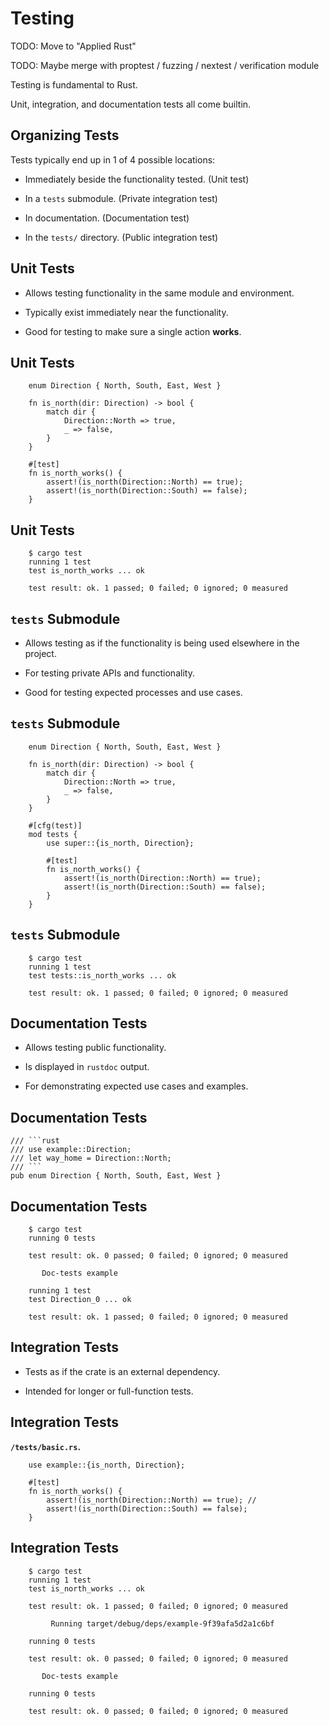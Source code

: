 # Testing

TODO: Move to "Applied Rust" 

TODO: Maybe merge with proptest / fuzzing / nextest / verification module

Testing is fundamental to Rust.

Unit, integration, and documentation tests all come builtin.

Organizing Tests
----

Tests typically end up in 1 of 4 possible locations:

-   Immediately beside the functionality tested. (Unit test)

-   In a `tests` submodule. (Private integration test)

-   In documentation. (Documentation test)

-   In the `tests/` directory. (Public integration test)

Unit Tests
----

-   Allows testing functionality in the same module and environment.

-   Typically exist immediately near the functionality.

-   Good for testing to make sure a single action **works**.

Unit Tests
----
```rust,editable
    enum Direction { North, South, East, West }

    fn is_north(dir: Direction) -> bool {
        match dir {
            Direction::North => true,
            _ => false,
        }
    }

    #[test]
    fn is_north_works() {
        assert!(is_north(Direction::North) == true);
        assert!(is_north(Direction::South) == false);
    }
```
Unit Tests
----

```console
    $ cargo test
    running 1 test
    test is_north_works ... ok

    test result: ok. 1 passed; 0 failed; 0 ignored; 0 measured
```

`tests` Submodule
----

-   Allows testing as if the functionality is being used elsewhere in
    the project.

-   For testing private APIs and functionality.

-   Good for testing expected processes and use cases.

`tests` Submodule
----

```rust,editable
    enum Direction { North, South, East, West }

    fn is_north(dir: Direction) -> bool {
        match dir {
            Direction::North => true,
            _ => false,
        }
    }

    #[cfg(test)]
    mod tests {
        use super::{is_north, Direction};

        #[test]
        fn is_north_works() {
            assert!(is_north(Direction::North) == true);
            assert!(is_north(Direction::South) == false);
        }
    }
```

`tests` Submodule
----
```console
    $ cargo test
    running 1 test
    test tests::is_north_works ... ok

    test result: ok. 1 passed; 0 failed; 0 ignored; 0 measured
```
Documentation Tests
----

-   Allows testing public functionality.

-   Is displayed in `rustdoc` output.

-   For demonstrating expected use cases and examples.

Documentation Tests
----
```rust,ignore,editable
/// ```rust
/// use example::Direction;
/// let way_home = Direction::North;
/// ```
pub enum Direction { North, South, East, West }
```

Documentation Tests
----

```console
    $ cargo test
    running 0 tests

    test result: ok. 0 passed; 0 failed; 0 ignored; 0 measured

       Doc-tests example

    running 1 test
    test Direction_0 ... ok

    test result: ok. 1 passed; 0 failed; 0 ignored; 0 measured
```

Integration Tests
----

-   Tests as if the crate is an external dependency.

-   Intended for longer or full-function tests.

Integration Tests
----


**`/tests/basic.rs`.**
```rust,ignore,editable
    use example::{is_north, Direction};

    #[test]
    fn is_north_works() {
        assert!(is_north(Direction::North) == true); // 
        assert!(is_north(Direction::South) == false);
    }
```
Integration Tests
----
```console
    $ cargo test
    running 1 test
    test is_north_works ... ok

    test result: ok. 1 passed; 0 failed; 0 ignored; 0 measured

         Running target/debug/deps/example-9f39afa5d2a1c6bf

    running 0 tests

    test result: ok. 0 passed; 0 failed; 0 ignored; 0 measured

       Doc-tests example

    running 0 tests

    test result: ok. 0 passed; 0 failed; 0 ignored; 0 measured
```

